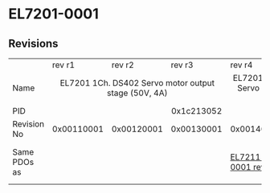 # EL7201-0001

## Revisions
<table>
<tr>
<td></td>
<td>rev r1</td>
<td>rev r2</td>
<td>rev r3</td>
<td>rev r4</td>
<td>rev r5</td>
</tr>
<tr>
<td>Name</td>
<td colspan=3 align="center">EL7201 1Ch. DS402 Servo motor output stage (50V, 4A)</td>
<td colspan=2 align="center">EL7201-0001 1Ch. DS402 Servo motor output stage (50V, 4A)</td>
</tr>
<tr>
<td>PID</td>
<td colspan=5 align="center">0x1c213052</td>
</tr>
<tr>
<td>Revision No</td>
<td>0x00110001</td>
<td>0x00120001</td>
<td>0x00130001</td>
<td>0x00140001</td>
<td>0x00150001</td>
</tr>
<tr>
<td>Same PDOs as</td>
<td colspan=3 align="center"></td>
<td><a href="EL7211-0001.md">EL7211-0001 rev r4</a></td>
<td><a href="EL7211-0001.md">EL7211-0001 rev r5</a><br/><a href="EL7221-0001.md">EL7221-0001 rev r5</a></td>
</tr>
</table>
